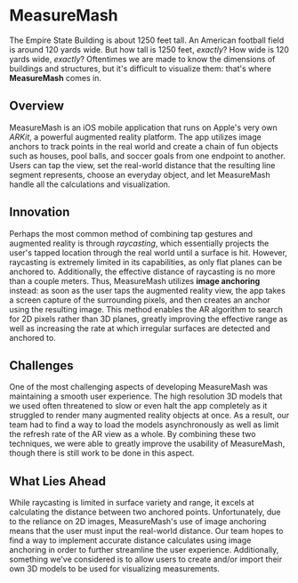 # MeasureMash

The Empire State Building is about 1250 feet tall. An American football field is around 120 yards wide. But how tall is 1250 feet, *exactly*? How wide is 120 yards wide, *exactly*? Oftentimes we are made to know the dimensions of buildings and structures, but it's difficult to visualize them: that's where **MeasureMash** comes in.

## Overview

MeasureMash is an iOS mobile application that runs on Apple's very own *ARKit*, a powerful augmented reality platform. The app utilizes image anchors to track points in the real world and create a chain of fun objects such as houses, pool balls, and soccer goals from one endpoint to another. Users can tap the view, set the real-world distance that the resulting line segment represents, choose an everyday object, and let MeasureMash handle all the calculations and visualization.

## Innovation

Perhaps the most common method of combining tap gestures and augmented reality is through *raycasting*, which essentially projects the user's tapped location through the real world until a surface is hit. However, raycasting is extremely limited in its capabilities, as only flat planes can be anchored to. Additionally, the effective distance of raycasting is no more than a couple meters. Thus, MeasureMash utilizes **image anchoring** instead: as soon as the user taps the augmented reality view, the app takes a screen capture of the surrounding pixels, and then creates an anchor using the resulting image. This method enables the AR algorithm to search for 2D pixels rather than 3D planes, greatly improving the effective range as well as increasing the rate at which irregular surfaces are detected and anchored to.

## Challenges

One of the most challenging aspects of developing MeasureMash was maintaining a smooth user experience. The high resolution 3D models that we used often threatened to slow or even halt the app completely as it struggled to render many augmented reality objects at once. As a result, our team had to find a way to load the models asynchronously as well as limit the refresh rate of the AR view as a whole. By combining these two techniques, we were able to greatly improve the usability of MeasureMash, though there is still work to be done in this aspect.

## What Lies Ahead

While raycasting is limited in surface variety and range, it excels at calculating the distance between two anchored points. Unfortunately, due to the reliance on 2D images, MeasureMash's use of image anchoring means that the user must input the real-world distance. Our team hopes to find a way to implement accurate distance calculates using image anchoring in order to further streamline the user experience. Additionally, something we've considered is to allow users to create and/or import their own 3D models to be used for visualizing measurements.
